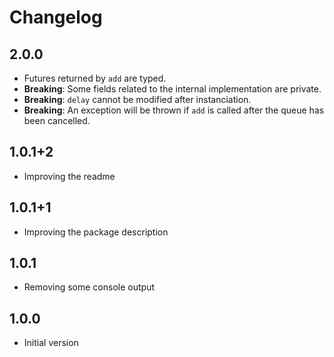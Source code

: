 # Changelog

## 2.0.0

- Futures returned by `add` are typed.
- **Breaking**: Some fields related to the internal implementation are private.
- **Breaking**: `delay` cannot be modified after instanciation.
- **Breaking**: An exception will be thrown if `add` is called after the queue has been cancelled.

## 1.0.1+2

- Improving the readme

## 1.0.1+1

- Improving the package description

## 1.0.1

- Removing some console output

## 1.0.0

- Initial version